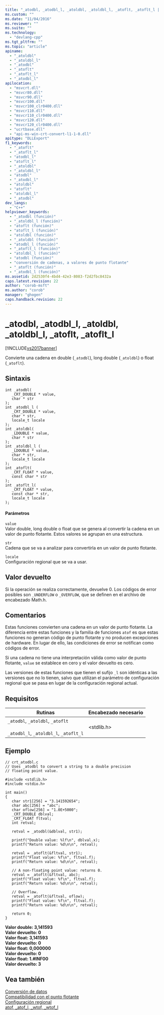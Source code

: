 ```yaml
---
title: "_atodbl, _atodbl_l, _atoldbl, _atoldbl_l, _atoflt, _atoflt_l | Microsoft Docs"
ms.custom: ""
ms.date: "11/04/2016"
ms.reviewer: ""
ms.suite: ""
ms.technology: 
  - "devlang-cpp"
ms.tgt_pltfrm: ""
ms.topic: "article"
apiname: 
  - "_atoldbl"
  - "_atoldbl_l"
  - "_atodbl"
  - "_atoflt"
  - "_atoflt_l"
  - "_atodbl_l"
apilocation: 
  - "msvcrt.dll"
  - "msvcr80.dll"
  - "msvcr90.dll"
  - "msvcr100.dll"
  - "msvcr100_clr0400.dll"
  - "msvcr110.dll"
  - "msvcr110_clr0400.dll"
  - "msvcr120.dll"
  - "msvcr120_clr0400.dll"
  - "ucrtbase.dll"
  - "api-ms-win-crt-convert-l1-1-0.dll"
apitype: "DLLExport"
f1_keywords: 
  - "_atoflt"
  - "_atoflt_l"
  - "atodbl_l"
  - "atoflt_l"
  - "_atoldbl"
  - "_atoldbl_l"
  - "atodbl"
  - "_atodbl_l"
  - "atoldbl"
  - "atoflt"
  - "atoldbl_l"
  - "_atodbl"
dev_langs: 
  - "C++"
helpviewer_keywords: 
  - "_atodbl (función)"
  - "_atoldbl_l (función)"
  - "atoflt (función)"
  - "atoflt_l (función)"
  - "atoldbl (función)"
  - "_atoldbl (función)"
  - "atodbl_l (función)"
  - "_atoflt_l (función)"
  - "atoldbl_l (función)"
  - "atodbl (función)"
  - "conversión de cadenas, a valores de punto flotante"
  - "_atoflt (función)"
  - "_atodbl_l (función)"
ms.assetid: 2d2530f4-4bd4-42e3-8083-f2d2fbc8432a
caps.latest.revision: 22
author: "corob-msft"
ms.author: "corob"
manager: "ghogen"
caps.handback.revision: 22
---
```

# _atodbl, _atodbl_l, _atoldbl, _atoldbl_l, _atoflt, _atoflt_l
[!INCLUDE[vs2017banner](../../assembler/inline/includes/vs2017banner.md)]

Convierte una cadena en double \(`_atodbl`\), long double \(`_atoldbl`\) o float \(`_atoflt`\).  
  
## Sintaxis  
  
```  
int _atodbl(  
   _CRT_DOUBLE * value,  
   char * str  
);  
int _atodbl_l (  
   _CRT_DOUBLE * value,  
   char * str,  
   locale_t locale  
);  
int _atoldbl(  
   _LDOUBLE * value,  
   char * str  
);  
int _atoldbl_l (  
   _LDOUBLE * value,  
   char * str,  
   locale_t locale  
);  
int _atoflt(  
   _CRT_FLOAT * value,  
   const char * str  
);  
int _atoflt_l(  
   _CRT_FLOAT * value,  
   const char * str,  
   locale_t locale  
);  
```  
  
#### Parámetros  
 `value`  
 Valor double, long double o float que se genera al convertir la cadena en un valor de punto flotante.  Estos valores se agrupan en una estructura.  
  
 `str`  
 Cadena que se va a analizar para convertirla en un valor de punto flotante.  
  
 `locale`  
 Configuración regional que se va a usar.  
  
## Valor devuelto  
 Si la operación se realiza correctamente, devuelve 0.  Los códigos de error posibles son `_UNDERFLOW` o `_OVERFLOW`, que se definen en el archivo de encabezado Math.h.  
  
## Comentarios  
 Estas funciones convierten una cadena en un valor de punto flotante.  La diferencia entre estas funciones y la familia de funciones `atof` es que estas funciones no generan código de punto flotante y no producen excepciones de hardware.  En lugar de ello, las condiciones de error se notifican como códigos de error.  
  
 Si una cadena no tiene una interpretación válida como valor de punto flotante, `value` se establece en cero y el valor devuelto es cero.  
  
 Las versiones de estas funciones que tienen el sufijo `_l` son idénticas a las versiones que no lo tienen, salvo que utilizan el parámetro de configuración regional que se pasa en lugar de la configuración regional actual.  
  
## Requisitos  
  
|Rutinas|Encabezado necesario|  
|-------------|--------------------------|  
|`_atodbl`, `_atoldbl`, `_atoflt`<br /><br /> `_atodbl_l`, `_atoldbl_l`, `_atoflt_l`|\<stdlib.h\>|  
  
## Ejemplo  
  
```  
// crt_atodbl.c  
// Uses _atodbl to convert a string to a double precision  
// floating point value.  
  
#include <stdlib.h>  
#include <stdio.h>  
  
int main()  
{  
   char str1[256] = "3.141592654";  
   char abc[256] = "abc";  
   char oflow[256] = "1.0E+5000";  
   _CRT_DOUBLE dblval;  
   _CRT_FLOAT fltval;  
   int retval;  
  
   retval = _atodbl(&dblval, str1);  
  
   printf("Double value: %lf\n", dblval.x);  
   printf("Return value: %d\n\n", retval);  
  
   retval = _atoflt(&fltval, str1);  
   printf("Float value: %f\n", fltval.f);  
   printf("Return value: %d\n\n", retval);  
  
   // A non-floating point value: returns 0.  
   retval = _atoflt(&fltval, abc);  
   printf("Float value: %f\n", fltval.f);  
   printf("Return value: %d\n\n", retval);  
  
   // Overflow.  
   retval = _atoflt(&fltval, oflow);  
   printf("Float value: %f\n", fltval.f);  
   printf("Return value: %d\n\n", retval);  
  
   return 0;  
}  
```  
  
  **Valor double: 3,141593**  
**Valor devuelto: 0**  
**Valor float: 3,141593**  
**Valor devuelto: 0**  
**Valor float: 0,000000**  
**Valor devuelto: 0**  
**Valor float: 1.\#INF00**  
**Valor devuelto: 3**   
## Vea también  
 [Conversión de datos](../../c-runtime-library/data-conversion.md)   
 [Compatibilidad con el punto flotante](../../c-runtime-library/floating-point-support.md)   
 [Configuración regional](../../c-runtime-library/locale.md)   
 [atof, \_atof\_l, \_wtof, \_wtof\_l](../../c-runtime-library/reference/atof-atof-l-wtof-wtof-l.md)